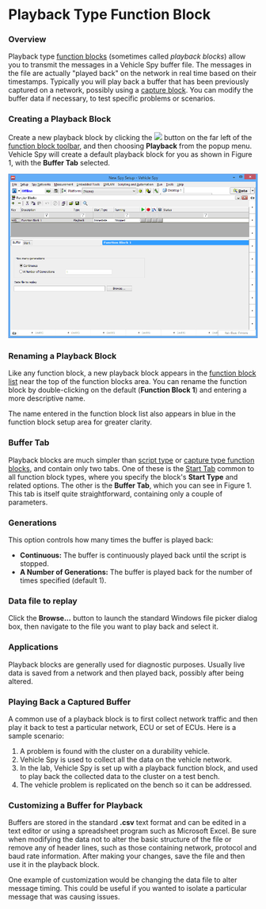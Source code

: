 # Playback Type Function Block

### Overview

Playback type [function blocks](../) (sometimes called _playback blocks_) allow you to transmit the messages in a Vehicle Spy buffer file. The messages in the file are actually "played back" on the network in real time based on their timestamps. Typically you will play back a buffer that has been previously captured on a network, possibly using a [capture block](capture-type-function-block/). You can modify the buffer data if necessary, to test specific problems or scenarios.

### Creating a Playback Block

Create a new playback block by clicking the ![](https://cdn.intrepidcs.net/support/VehicleSpy/assets/function_block_toolbar_add.gif) button on the far left of the [function block toolbar](../function-blocks-toolbar.md), and then choosing **Playback** from the popup menu. Vehicle Spy will create a default playback block for you as shown in Figure 1, with the **Buffer Tab** selected.

![Figure 1: Default capture block setup.](../../../../.gitbook/assets/playback_block_default.gif)

### Renaming a Playback Block

Like any function block, a new playback block appears in the [function block list](../function-block-list.md) near the top of the function blocks area. You can rename the function block by double-clicking on the default (**Function Block 1**) and entering a more descriptive name.

The name entered in the function block list also appears in blue in the function block setup area for greater clarity.

### Buffer Tab

Playback blocks are much simpler than [script type](script-type-function-block.md) or [capture type function blocks](capture-type-function-block/), and contain only two tabs. One of these is the [Start Tab](../function-block-start-tab.md) common to all function block types, where you specify the block's **Start Type** and related options. The other is the **Buffer Tab**, which you can see in Figure 1. This tab is itself quite straightforward, containing only a couple of parameters.

### Generations

This option controls how many times the buffer is played back:

* **Continuous:** The buffer is continuously played back until the script is stopped.
* **A Number of Generations:** The buffer is played back for the number of times specified (default 1).

### Data file to replay

Click the **Browse...** button to launch the standard Windows file picker dialog box, then navigate to the file you want to play back and select it.

### Applications

Playback blocks are generally used for diagnostic purposes. Usually live data is saved from a network and then played back, possibly after being altered.

### Playing Back a Captured Buffer

A common use of a playback block is to first collect network traffic and then play it back to test a particular network, ECU or set of ECUs. Here is a sample scenario:

1. A problem is found with the cluster on a durability vehicle.
2. Vehicle Spy is used to collect all the data on the vehicle network.
3. In the lab, Vehicle Spy is set up with a playback function block, and used to play back the collected data to the cluster on a test bench.
4. The vehicle problem is replicated on the bench so it can be addressed.

### Customizing a Buffer for Playback

Buffers are stored in the standard **.csv** text format and can be edited in a text editor or using a spreadsheet program such as Microsoft Excel. Be sure when modifying the data not to alter the basic structure of the file or remove any of header lines, such as those containing network, protocol and baud rate information. After making your changes, save the file and then use it in the playback block.

One example of customization would be changing the data file to alter message timing. This could be useful if you wanted to isolate a particular message that was causing issues.
